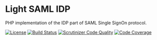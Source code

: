 # Light SAML IDP

PHP implementation of the IDP part of SAML Single SignOn protocol.

[![License](https://img.shields.io/packagist/l/lightsaml2/lightsaml-idp.svg)](https://packagist.org/packages/lightsaml2/lightsaml-idp)
[![Build Status](https://travis-ci.org/lightsaml2/lightSAML-IDP.svg?branch=master)](https://travis-ci.org/lightsaml2/lightSAML-IDP)
[![Scrutinizer Code Quality](https://scrutinizer-ci.com/g/lightsaml2/lightSAML-IDP/badges/quality-score.png?b=master)](https://scrutinizer-ci.com/g/liglightsaml2htSAML/lightSAML-IDP/?branch=master)
[![Code Coverage](https://scrutinizer-ci.com/g/lightsaml2/lightSAML-IDP/badges/coverage.png?b=master)](https://scrutinizer-ci.com/g/lightsaml2/lightSAML-IDP/?branch=master)

